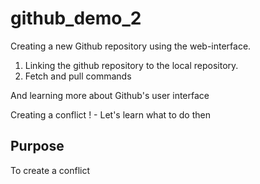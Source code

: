 # github_demo_2
Creating a new Github repository using the web-interface.
1. Linking the github repository to the local repository.
2. Fetch and pull commands 

And learning more about Github's user interface

Creating a conflict ! - Let's learn what to do then

## Purpose 
To create a conflict
